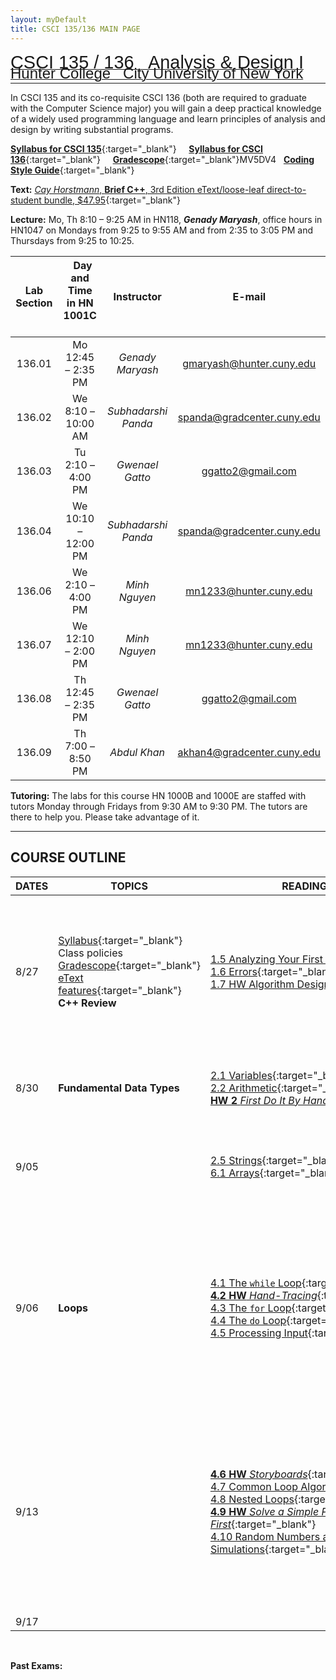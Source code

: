 ```yaml
---
layout: myDefault 
title: CSCI 135/136 MAIN PAGE 
---
```


<link rel="stylesheet" href="../css/myTables.css">
  
[<span style="font-family:Arial; font-size:28.9px">CSCI 135 / 136 &nbsp; Analysis & Design I</span><br/>
<span style="line-height:0.1; font-family:Arial; font-size:24px">Hunter College &nbsp; City University of New York</span>](2018_fall.html)   
  
---  	
  
In CSCI 135 and its co-requisite CSCI 136 (both are required to graduate with the Computer Science major) you will gain a deep practical knowledge of a widely used programming language and learn principles of analysis and design by writing substantial programs.  
  
[**Syllabus for CSCI 135**](syllabus_135.html){:target="_blank"} &nbsp; &nbsp; [**Syllabus for CSCI 136**](syllabus_136.html){:target="_blank"} &nbsp; &nbsp; [**Gradescope**](https://www.gradescope.com/courses/20712){:target="_blank"}MV5DV4 &nbsp; [**Coding Style Guide**](worked_examples/style_guide.html){:target="_blank"}
 
**Text:** [*Cay Horstmann*, **Brief C++**, 3rd Edition eText/loose-leaf direct-to-student bundle, $47.95](https://www.wiley.com/WileyCDA/Section/id-830954.html){:target="_blank"}  
  
**Lecture:** Mo, Th 8:10 – 9:25 AM in HN118, ***Genady Maryash***, office hours in HN1047 on Mondays from 9:25 to 9:55 AM and from 2:35 to 3:05 PM and Thursdays from 9:25 to 10:25. 
  
 Lab Section | &nbsp; Day and Time in HN 1001C &nbsp; | Instructor | E-mail 
 :---: | :---: | :---: | :---: 
 136.01 | Mo 12:45 – 2:35 PM | *Genady Maryash* | gmaryash@hunter.cuny.edu 
 136.02 | We 8:10 – 10:00 AM | *Subhadarshi Panda* | spanda@gradcenter.cuny.edu 
 136.03 | Tu 2:10 – 4:00 PM | *Gwenael Gatto* | ggatto2@gmail.com 
 136.04 | We 10:10 – 12:00 PM | *Subhadarshi Panda* | spanda@gradcenter.cuny.edu 
 136.06 | We 2:10 – 4:00 PM | *Minh Nguyen* | mn1233@hunter.cuny.edu 
 136.07 | We 12:10 – 2:00 PM | *Minh Nguyen* | mn1233@hunter.cuny.edu 
 136.08 | Th 12:45 – 2:35 PM | *Gwenael Gatto* | ggatto2@gmail.com 
 136.09 | Th 7:00 – 8:50 PM | *Abdul Khan* | akhan4@gradcenter.cuny.edu 
  
**Tutoring:** The labs for this course HN 1000B and 1000E are staffed with tutors Monday through Fridays from 9:30 AM to 9:30 PM.  The tutors are there to help you.  Please take advantage of it.  
  
---  
  
## COURSE OUTLINE  
  
 DATES | TOPICS | READING:&nbsp;Brief&nbsp;C++| SLIDES | DUE&nbsp;DATES 
 --- | --- | --- | --- | --- 
 8/27 | [Syllabus](syllabus_135.html){:target="_blank"}<br/>Class policies<br/>[Gradescope](https://www.gradescope.com/courses/20712){:target="_blank"}<br/>[eText features](https://bookshelf.vitalsource.com/#/books/9781119400424/cfi/6/2!/4/2/2@0:0){:target="_blank"}<br/>**C++&nbsp;Review** | [1.5&nbsp;Analyzing&nbsp;Your&nbsp;First&nbsp;Program](https://bookshelf.vitalsource.com/#/books/9781119400424/cfi/6/34!/4/4/2/2@0.00:0){:target="_blank"}<br/>[1.6 Errors](https://bookshelf.vitalsource.com/#/books/9781119400424/cfi/6/38!/4/2/2/2@0.00:0){:target="_blank"}<br/>[1.7 HW Algorithm Design](https://bookshelf.vitalsource.com/#/books/9781119400424/cfi/6/42!/4/2/2/2@0.00:0){:target="_blank"} | [1.5](slides/1.5 Analyzing Your First Program.pdf){:target="_blank"}<br/>[1.6](slides/1.6 Errors.pdf){:target="_blank"}<br/>[1.7](slides/1.7 PS Algorithm Design.pdf){:target="_blank"} | **[Lab&nbsp;1](labs/lab_01.html){:target="_blank"} &nbsp; 9/02** 
 8/30 | **Fundamental Data&nbsp;Types** | [2.1 Variables](https://bookshelf.vitalsource.com/#/books/9781119400424/cfi/6/62!/4/2/4/2@0:0){:target="_blank"}<br/>[2.2 Arithmetic](https://bookshelf.vitalsource.com/#/books/9781119400424/cfi/6/78!/4/4/2/2@0.00:0){:target="_blank"}<br/>[**HW 2** *First Do It By Hand*](https://bookshelf.vitalsource.com/#/books/9781119400424/cfi/6/94!/4/2/2/2@0.00:0){:target="_blank"} | [2.1](slides/2.1 Variables.pdf){:target="_blank"}<br/>[2.2](slides/2.2 Arithmetic.pdf){:target="_blank"} | [WE&nbsp;2.1](worked_examples/ch2_WE1.pdf){:target="_blank"}<br/>[WE&nbsp;2.2](worked_examples/ch2_WE2.pdf){:target="_blank"}<br/>**[HW 2.4](worked_examples/Homework 2.pdf){:target="_blank"} &nbsp; 9/04** 
 9/05 |  | [2.5 Strings](https://bookshelf.vitalsource.com/#/books/9781119400424/cfi/6/102!/4/4/2/2@0.00:0){:target="_blank"}<br/>[6.1 Arrays](https://bookshelf.vitalsource.com/#/books/9781119400424/cfi/6/286!/4/4/2/2@0.00:0){:target="_blank"} | [2.5](slides/2.5 Strings.pdf){:target="_blank"}<br/>[6.1](slides/6.1 Arrays.pdf){:target="_blank"} | **[Lab&nbsp;2](labs/lab_02.html){:target="_blank"} &nbsp; 9/13** 
 9/06 | **Loops** | [4.1 The `while` Loop](https://bookshelf.vitalsource.com/#/books/9781119400424/cfi/6/166!/4/4/2/2@0:0){:target="_blank"}<br/>[**4.2 HW** *Hand-Tracing*](https://bookshelf.vitalsource.com/#/books/9781119400424/cfi/6/174!/4/4/2/2@0.00:0){:target="_blank"}<br/>[4.3 The `for` Loop](https://bookshelf.vitalsource.com/#/books/9781119400424/cfi/6/176!/4/4/2/2@0.00:0){:target="_blank"}<br/>[4.4 The `do` Loop](https://bookshelf.vitalsource.com/#/books/9781119400424/cfi/6/180!/4/4/2/2@0.00:0){:target="_blank"}<br/>[4.5 Processing Input](https://bookshelf.vitalsource.com/#/books/9781119400424/cfi/6/184!/4/2/2/2@0.00:0){:target="_blank"} | [4.1](slides/4.1 The WHILE Loop.pdf){:target="_blank"}<br/>[4.2 &amp; 4.3](slides/4.2 PS Hand-Tracing _ 4.3 The FOR Loop.pdf){:target="_blank"}<br/>[4.4 &amp; 4.5](slides/4.4 The DO Loop _ 4.5 Processing Input.pdf){:target="_blank"} | [WE&nbsp;4.1](worked_examples/ch4_WE1.pdf){:target="_blank"}<br/>[WE&nbsp;4.2](worked_examples/ch4_WE2.pdf){:target="_blank"}<br/>**[HW&nbsp;4.2](worked_examples/Homework 4.2.pdf){:target="_blank"} &nbsp; 9/12**<br/>**[Project&nbsp;1](projects/project_01.html){:target="_blank"}&nbsp;Task&nbsp;A&nbsp;&nbsp;&nbsp;9/12** 
 9/13 |  | [**4.6 HW** *Storyboards*](https://bookshelf.vitalsource.com/#/books/9781119400424/cfi/6/190!/4/2/2/2@0.00:0){:target="_blank"}<br/>[4.7 Common Loop Algorithms](https://bookshelf.vitalsource.com/#/books/9781119400424/cfi/6/192!/4/2/2/2@0.00:0){:target="_blank"}<br/>[4.8 Nested Loops](https://bookshelf.vitalsource.com/#/books/9781119400424/cfi/6/208!/4/4/2/2@0.00:0){:target="_blank"}<br/>[**4.9 HW** *Solve a Simple Problem First*](https://bookshelf.vitalsource.com/#/books/9781119400424/cfi/6/212!/4/4/2/2@0.00:0){:target="_blank"}<br/>[4.10 Random Numbers and Simulations](https://bookshelf.vitalsource.com/#/books/9781119400424/cfi/6/214!/4/4/2/2@0.00:0){:target="_blank"} | [4.6, 4.7, 4.8](slides/4.6 PS Storyboards _ 4.7 Common Loop Algorithms _ 4.8 Nested Loops.pdf){:target="_blank"}<br/>[4.9, 4.10](slides/4.9 PS Solve a Simpler Problem First _ 4.10 Random Numbers and Simulations.pdf){:target="_blank"} | **[Lab&nbsp;3](labs/lab_03.html){:target="_blank"} &nbsp; 9/20** 
 9/17 |  |  |  | 
  
  
<br/>  
  
**Past Exams:**  
  
  
  
